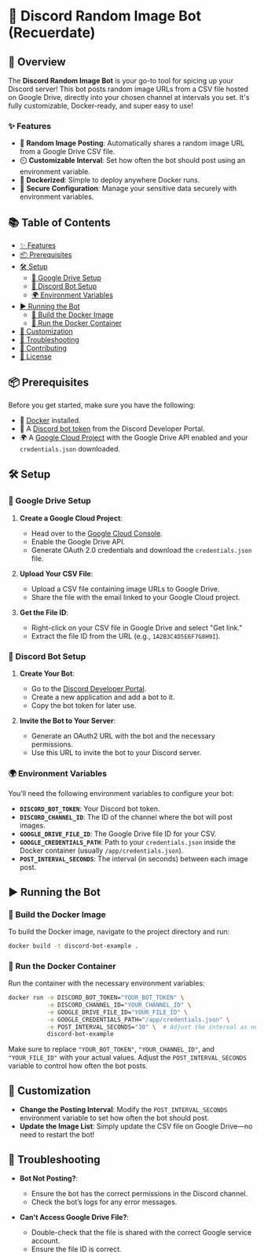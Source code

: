 # 🎉 Discord Random Image Bot (Recuerdate)

## 🚀 Overview

The **Discord Random Image Bot** is your go-to tool for spicing up your Discord server! This bot posts random image URLs from a CSV file hosted on Google Drive, directly into your chosen channel at intervals you set. It's fully customizable, Docker-ready, and super easy to use!

### ✨ Features

- 🎲 **Random Image Posting**: Automatically shares a random image URL from a Google Drive CSV file.
- ⏲️ **Customizable Interval**: Set how often the bot should post using an environment variable.
- 🐳 **Dockerized**: Simple to deploy anywhere Docker runs.
- 🔐 **Secure Configuration**: Manage your sensitive data securely with environment variables.

## 📚 Table of Contents

- [✨ Features](#-features)
- [📦 Prerequisites](#-prerequisites)
- [🛠️ Setup](#️-setup)
  - [🔗 Google Drive Setup](#-google-drive-setup)
  - [🤖 Discord Bot Setup](#-discord-bot-setup)
  - [🌍 Environment Variables](#-environment-variables)
- [▶️ Running the Bot](#️-running-the-bot)
  - [🐋 Build the Docker Image](#-build-the-docker-image)
  - [🚀 Run the Docker Container](#-run-the-docker-container)
- [🎨 Customization](#-customization)
- [🐞 Troubleshooting](#-troubleshooting)
- [🤝 Contributing](#-contributing)
- [📄 License](#-license)

## 📦 Prerequisites

Before you get started, make sure you have the following:

- 🐋 [Docker](https://www.docker.com/get-started) installed.
- 🤖 A [Discord bot token](https://discord.com/developers/applications) from the Discord Developer Portal.
- 🌍 A [Google Cloud Project](https://console.cloud.google.com/) with the Google Drive API enabled and your `credentials.json` downloaded.

## 🛠️ Setup

### 🔗 Google Drive Setup

1. **Create a Google Cloud Project**:
   - Head over to the [Google Cloud Console](https://console.cloud.google.com/).
   - Enable the Google Drive API.
   - Generate OAuth 2.0 credentials and download the `credentials.json` file.

2. **Upload Your CSV File**:
   - Upload a CSV file containing image URLs to Google Drive.
   - Share the file with the email linked to your Google Cloud project.

3. **Get the File ID**:
   - Right-click on your CSV file in Google Drive and select "Get link."
   - Extract the file ID from the URL (e.g., `1A2B3C4D5E6F7G8H9I`).

### 🤖 Discord Bot Setup

1. **Create Your Bot**:
   - Go to the [Discord Developer Portal](https://discord.com/developers/applications).
   - Create a new application and add a bot to it.
   - Copy the bot token for later use.

2. **Invite the Bot to Your Server**:
   - Generate an OAuth2 URL with the bot and the necessary permissions.
   - Use this URL to invite the bot to your Discord server.

### 🌍 Environment Variables

You'll need the following environment variables to configure your bot:

- **`DISCORD_BOT_TOKEN`**: Your Discord bot token.
- **`DISCORD_CHANNEL_ID`**: The ID of the channel where the bot will post images.
- **`GOOGLE_DRIVE_FILE_ID`**: The Google Drive file ID for your CSV.
- **`GOOGLE_CREDENTIALS_PATH`**: Path to your `credentials.json` inside the Docker container (usually `/app/credentials.json`).
- **`POST_INTERVAL_SECONDS`**: The interval (in seconds) between each image post.

## ▶️ Running the Bot

### 🐋 Build the Docker Image

To build the Docker image, navigate to the project directory and run:

```bash
docker build -t discord-bot-example .
```

### 🚀 Run the Docker Container

Run the container with the necessary environment variables:

```bash
docker run -e DISCORD_BOT_TOKEN="YOUR_BOT_TOKEN" \
           -e DISCORD_CHANNEL_ID="YOUR_CHANNEL_ID" \
           -e GOOGLE_DRIVE_FILE_ID="YOUR_FILE_ID" \
           -e GOOGLE_CREDENTIALS_PATH="/app/credentials.json" \
           -e POST_INTERVAL_SECONDS="30" \  # Adjust the interval as needed
           discord-bot-example
```

Make sure to replace `"YOUR_BOT_TOKEN"`, `"YOUR_CHANNEL_ID"`, and `"YOUR_FILE_ID"` with your actual values. Adjust the `POST_INTERVAL_SECONDS` variable to control how often the bot posts.

## 🎨 Customization

- **Change the Posting Interval**: Modify the `POST_INTERVAL_SECONDS` environment variable to set how often the bot should post.
- **Update the Image List**: Simply update the CSV file on Google Drive—no need to restart the bot!

## 🐞 Troubleshooting

- **Bot Not Posting?**:
  - Ensure the bot has the correct permissions in the Discord channel.
  - Check the bot’s logs for any error messages.

- **Can't Access Google Drive File?**:
  - Double-check that the file is shared with the correct Google service account.
  - Ensure the file ID is correct.
